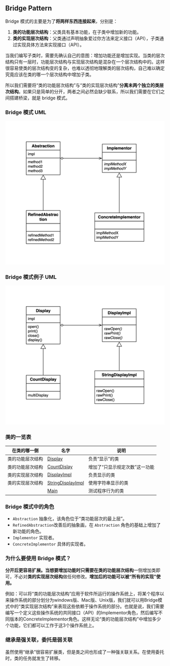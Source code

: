 ## Bridge Pattern

Bridge 模式的主要是为了**将两样东西连接起来**，分别是：

1. **类的功能层次结构**：父类具有基本功能，在子类中增加新的功能。
2. **类的实现层次结构**：父类通过声明抽象爱过你方法来定义接口（API），子类通过实现具体方法来实现接口（API）。

当我们编写子类时，需要先确认自己的意图：增加功能还是增加实现。当类的层次结构只有一层时，功能层次结构与实现层次结构是混杂在一个层次结构中的。这样很容易使类的层次结构变的复杂，也难以透彻地理解类的层次结构，自己难以确定究竟应该在类的哪一个层次结构中增加子类。

所以我们需要将“类的功能层次结构”与“类的实现层次结构”**分离未两个独立的类层次结构**。如果只是简单的分开，两者之间必然会缺少联系，所以我们需要在它们之间搭建桥梁，就是 bridge 模式。


### Bridge 模式 UML

![bridge.png](./resource/bridge.png)

### Bridge 模式例子 UML

![bridge-example.png](./resource/bridge-example.png)

### 类的一览表

| 在类的哪一侧     | 名字                                          | 说明                           |
| ---------------- | --------------------------------------------- | ------------------------------ |
| 类的功能层次结构 | [Display](./Display.java)                     | 负责“显示”的类                 |
| 类的功能层次结构 | [CountDislay](./CountDisplay.java)            | 增加了“只显示规定次数”这一功能 |
| 类的实现层次结构 | [DisplayImpl](./DisplayImpl.java)             | 负责显示的类                   |
| 类的实现层次结构 | [StringDisplayImpl](./StringDisplayImpl.java) | 使用字符串显示的类             |
|                  | [Main](./Main.java)                           | 测试程序行为的类               |


### Bridge 模式中的角色

- `Abstraction` 抽象化，该角色位于“类功能层次的最上层”。
- `RefinedAbstraction`改善后的抽象画，在 `Abstraction` 角色的基础上增加了新功能的角色。
- `Implementor` 实现者。
- `ConcreteImplementor` 具体的实现者。

### 为什么要使用 Bridge 模式？

**分开后更容易扩展。**当想要增加功能时只需要在**类的功能层次结构**一侧增加类即可，不必对**类的实现层次结构**做任何修改。**增加后的功能可以被“所有的实现”使用。**

例如：可以将“类的功能层次结构”应用于软件所运行的操作系统上，将某个程序以来操作系统的部分划分为windows版、Mac版、Unix版，我们就可以用Bridge模式中的“类实现层次结构”来表现这些依赖于操作系统的部分。也就是说，我们需要编写一个定义这些操作系统的共同接口（API）的Implementor角色，然后编写不同版本的ConcreteImplementor角色。这样无论“类的功能层次结构”中增加多少个功能，它们都可以工作于这3个操作系统上。

### 继承是强关联，委托是弱关联

虽然使用“继承”很容易扩展类，但是类之间也形成了一种强关联关系。在使用委托时，类的任务就发生了转移。